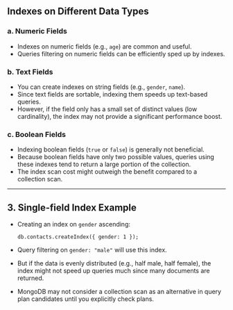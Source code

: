 ## **Indexes on Different Data Types**

### a. **Numeric Fields**

- Indexes on numeric fields (e.g., `age`) are common and useful.
- Queries filtering on numeric fields can be efficiently sped up by indexes.

### b. **Text Fields**

- You can create indexes on string fields (e.g., `gender`, `name`).
- Since text fields are sortable, indexing them speeds up text-based queries.
- However, if the field only has a small set of distinct values (low cardinality), the index may not provide a significant performance boost.

### c. **Boolean Fields**

- Indexing boolean fields (`true` or `false`) is generally not beneficial.
- Because boolean fields have only two possible values, queries using these indexes tend to return a large portion of the collection.
- The index scan cost might outweigh the benefit compared to a collection scan.

---

## 3\. **Single-field Index Example**

- Creating an index on `gender` ascending:

  `db.contacts.createIndex({ gender: 1 });`

- Query filtering on `gender: "male"` will use this index.
- But if the data is evenly distributed (e.g., half male, half female), the index might not speed up queries much since many documents are returned.
- MongoDB may not consider a collection scan as an alternative in query plan candidates until you explicitly check plans.
